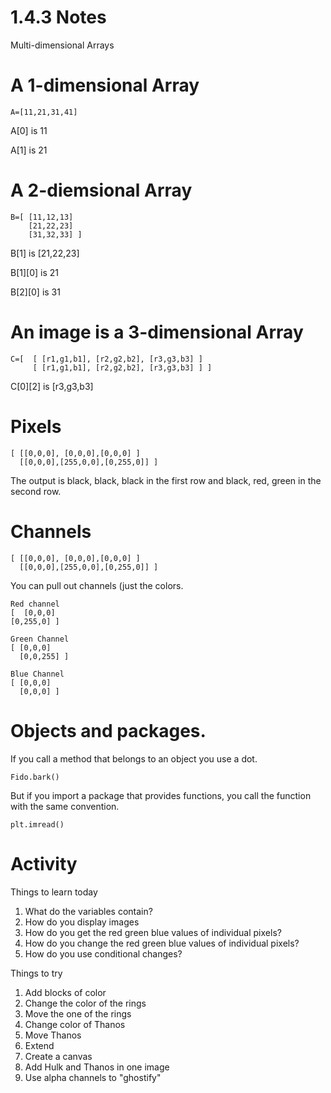 # 1.4.3 Notes

Multi-dimensional Arrays

# A 1-dimensional Array

```
A=[11,21,31,41]
```

A[0] is 11

A[1] is 21

# A 2-diemsional Array

```
B=[ [11,12,13]
    [21,22,23]
    [31,32,33] ]
```

B[1] is [21,22,23]

B[1][0] is 21

B[2][0] is 31

# An image is a 3-dimensional Array

```
C=[  [ [r1,g1,b1], [r2,g2,b2], [r3,g3,b3] ]
     [ [r1,g1,b1], [r2,g2,b2], [r3,g3,b3] ] ]
```

C[0][2] is [r3,g3,b3] 

# Pixels

```
[ [[0,0,0], [0,0,0],[0,0,0] ]
  [[0,0,0],[255,0,0],[0,255,0]] ]
```

The output is black, black, black in the first row and black, red, green in the second row.

# Channels

```
[ [[0,0,0], [0,0,0],[0,0,0] ]
  [[0,0,0],[255,0,0],[0,255,0]] ]
```

You can pull out channels (just the colors.

```
Red channel
[  [0,0,0]
[0,255,0] ]

Green Channel
[ [0,0,0]
  [0,0,255] ]

Blue Channel
[ [0,0,0]
  [0,0,0] ]
```

# Objects and packages.

If you call a method that belongs to an object you use a dot.

```
Fido.bark()
```

But if you import a package that provides functions, you call the function with the same convention.

```
plt.imread()
```

# Activity

Things to learn today

1. What do the variables contain?
2. How do you display images
3. How do you get the red green blue values of individual pixels?
4. How do you change the red green blue values of individual pixels?
5. How do you use conditional changes?

Things to try
1. Add blocks of color
2. Change the color of the rings
3. Move the one of the rings
4. Change color of Thanos
5. Move Thanos
6. Extend
7. Create a canvas
8. Add Hulk and Thanos in one image
9. Use alpha channels to "ghostify"

